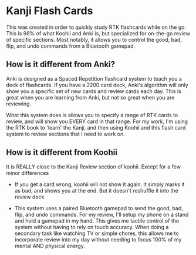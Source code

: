 # Kanji Flash Cards

This was created in order to quickly study RTK flashcards while on the go.
This is 98% of what Koohii and Anki is, but specialized for on-the-go
review of specific sections.  Most notably, it allows you to control the
good, bad, flip, and undo commands from a Bluetooth gamepad.

## How is it different from Anki?

Anki is designed as a Spaced Repetition flashcard system to teach you
a deck of flashcards.  If you have a 2200 card deck, Anki's algorithm
will only show you a specific set of new cards and review cards each
day.  This is great when you are learning from Anki, but not so great
when you are reviewing.

What this system does is allows you to specify a range of RTK cards
to review, and will show you EVERY card in that range.  For my work,
I'm using the RTK book to 'learn' the Kanji, and then using Koohii
and this flash card system to review sections that I need to work on.

## How is it different from Koohii

It is REALLY close to the Kanji Review section of koohii.  Except for
a few minor differences

* If you get a card wrong, koohii will not show it again.  It simply
marks it as bad, and shows you at the end.  But it doesn't reshuffle
it into the review deck

* This system uses a paired Bluetooth gamepad to send the good, bad,
flip, and undo commands.  For my review, I'll setup my phone on a stand
and hold a gamepad in my hand.  This gives me tactile control of the
system without having to rely on touch accuracy.  When doing a secondary
task like watching TV or simple chores, this allows me to incorporate
review into my day without needing to focus 100% of my mental AND physical
energy.
